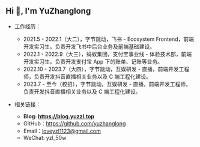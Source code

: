 ## Hi 👋, I'm YuZhanglong

- 工作经历：
  - 2021.5 - 2022.1（大二），字节跳动，飞书 - Ecosystem Frontend，前端开发实习生。负责开发飞书中后台业务及前端基础建设。
  - 2022.1 - 2022.9（大三），蚂蚁集团，支付宝事业线 - 体验技术部，前端开发实习生。负责开发支付宝 App 下的账单、记账等业务。
  - 2022.10 - 2023.7（大四），字节跳动，互娱研发 - 直播，前端开发工程师，负责开发抖音直播相关业务以及 C 端工程化建设。
  - 2023.7 - 至今（校招），字节跳动，互娱研发 - 直播，前端开发工程师，负责开发抖音直播相关业务以及 C 端工程化建设。
  
- 相关链接：
  - **Blog: https://blog.yuzzl.top**
  - GitHub：https://github.com/yuzhanglong
  - Email：loveyzl1123@gmail.com
  - WeChat: yzl_50w
